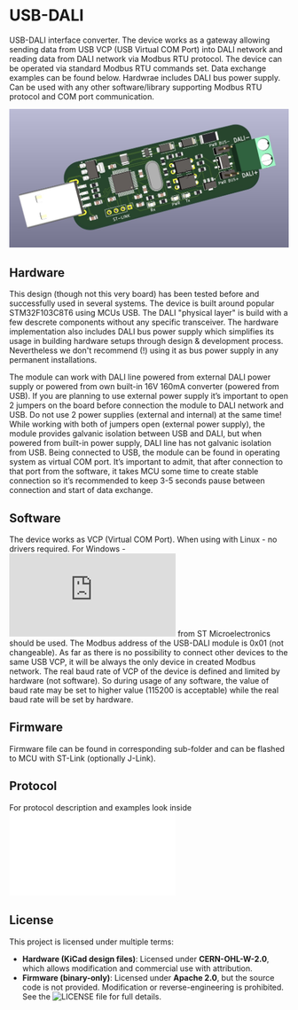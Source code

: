 # USB-DALI
USB-DALI interface converter.
The device works as a gateway allowing sending data from USB VCP (USB Virtual COM 
Port) into DALI network and reading data from DALI network via Modbus RTU protocol.
The device can be operated via standard Modbus RTU commands set. Data exchange examples can be found below. 
Hardwrae includes DALI bus power supply.
Can be used with any other software/library supporting Modbus RTU protocol and COM port communication.

![image](IMG/TOP.jpg)

## Hardware
This design (though not this very board) has been tested before and successfully used in several systems. 
The device is built around popular STM32F103C8T6 using MCUs USB. The DALI "physical layer" is build with a few descrete components without any specific transceiver.
The hardware implementation also includes DALI bus power supply which simplifies its usage in building hardware setups through design & development process. Nevertheless we don't recommend (!) using it as bus power supply in any permanent installations.

The module can work with DALI line powered from external DALI power supply or powered from 
own built-in 16V 160mA converter (powered from USB). If you are planning to use external power supply 
it’s important to open 2 jumpers on the board before connection the module to DALI network and USB. Do 
not use 2 power supplies (external and internal) at the same time! While working with both of jumpers
 open (external power supply), the module provides galvanic isolation between USB and DALI, but when 
powered from built-in power supply, DALI line has not galvanic isolation from USB.
 Being connected to USB, the module can be found in operating system as virtual COM port. It’s 
important to admit, that after connection to that port from the software, it takes MCU some time to create 
stable connection so it’s recommended to keep 3-5 seconds pause between connection and start of data 
exchange.

## Software
The device works as VCP (Virtual COM Port). When using with Linux - no drivers required. For Windows - ![VCP driver](https://www.st.com/en/development-tools/stsw-stm32102.html) from ST Microelectronics should be used.
 The Modbus address of the USB-DALI module is 0x01 (not changeable). As far as there is no possibility to connect other devices to the same USB VCP, it will be always the only device in created 
Modbus network. The real baud rate of VCP of the device is defined and limited by hardware (not software). So during usage of any software, the value of baud rate may be set to higher value (115200 is 
acceptable) while the real baud rate will be set by hardware.

## Firmware
Firmware file can be found in corresponding sub-folder and can be flashed to MCU with ST-Link (optionally J-Link).

## Protocol
For protocol description and examples look inside ![Protocol.pdf](Protocol.pdf) 

## License
This project is licensed under multiple terms:
- **Hardware (KiCad design files)**: Licensed under **CERN-OHL-W-2.0**, which allows modification and commercial use with attribution.  
- **Firmware (binary-only)**: Licensed under **Apache 2.0**, but the source code is not provided. Modification or reverse-engineering is prohibited.  
See the ![LICENSE file](LICENSE)  for full details. 


